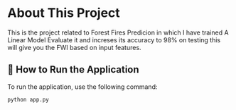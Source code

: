 <h1> About This Project </h1>

This is the project related to Forest Fires Predicion in which I have trained A Linear Model Evaluate it and increses its accuracy to 98% on testing this will give you the FWI based on input features.

## 🚀 How to Run the Application

To run the application, use the following command:

```bash
python app.py
```

